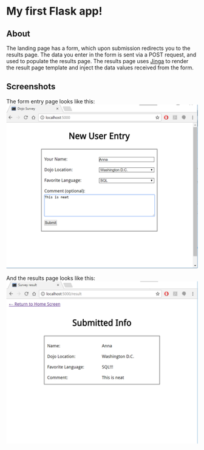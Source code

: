 # My first Flask app!

## About
The landing page has a form, which upon submission redirects you to the results page. The data you enter in the form is sent via a POST request, and used to populate the results page. The results page uses [Jinga](jinja.pocoo.org) to render the result page template and inject the data values received from the form. 

## Screenshots
The form entry page looks like this:
![Form entry](/doc/index.png?raw=true "index.html")

And the results page looks like this: 
![Form result](/doc/result.png?raw=true "result.html")
